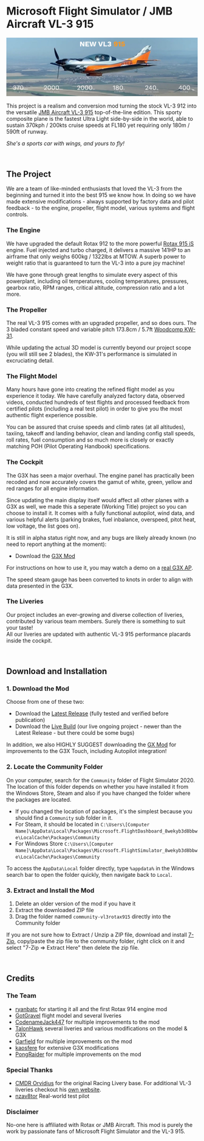 
# Microsoft Flight Simulator / JMB Aircraft VL-3 915

![splash screen](readme-img/intro.jpg)

This project is a realism and conversion mod turning the stock VL-3 912 into the versatile [JMB Aircraft VL-3 915](https://www.jmbaircraft.com/) top-of-the-line edition. This sporty composite plane is the fastest Ultra Light side-by-side in the world, able to sustain 370kph / 200kts cruise speeds at FL180 yet requiring only 180m / 590ft of runway.

*She's a sports car with wings, and yours to fly!*

&nbsp;  
## The Project

We are a team of like-minded enthusiasts that loved the VL-3 from the beginning and turned it into the best 915 we know how. In doing so we have made extensive modifications - always supported by factory data and pilot feedback - to the engine, propeller, flight model, various systems and flight controls.


### The Engine

We have upgraded the default Rotax 912 to the more powerful [Rotax 915 iS](https://www.flyrotax.com/produkte/detail/rotax-915-is-isc-2.html) engine. Fuel injected and turbo charged, it delivers a massive 141HP to an airframe that only weighs 600kg / 1322lbs at MTOW. A superb power to weight ratio that is guaranteed to turn the VL-3 into a pure joy machine!  

We have gone through great lengths to simulate every aspect of this powerplant, including oil temperatures, cooling temperatures, pressures, gearbox ratio, RPM ranges, critical altitude, compression ratio and a lot more.  


### The Propeller

The real VL-3 915 comes with an upgraded propeller, and so does ours. The 3 bladed constant speed and variable pitch 173.8cm / 5.7ft [Woodcomp KW-31](http://www.woodcomp.cz/wp-content/uploads/2016/09/kw-31-easa.pdf).  

While updating the actual 3D model is currently beyond our project scope (you will still see 2 blades), the KW-31's performance is simulated in excruciating detail.


### The Flight Model

Many hours have gone into creating the refined flight model as you experience it today. We have carefully analyzed factory data, observed videos, conducted hundreds of test flights and processed feedback from certified pilots (including a real test pilot) in order to give you the most authentic flight experience possible.

You can be assured that cruise speeds and climb rates (at all altitudes), taxiing, takeoff and landing behavior, clean and landing config stall speeds, roll rates, fuel consumption and so much more is closely or exactly matching POH (Pilot Operating Handbook) specifications.


### The Cockpit

The G3X has seen a major overhaul. The engine panel has practically been recoded and now accurately covers the gamut of white, green, yellow and red ranges for all engine information.

Since updating the main display itself would affect all other planes with a G3X as well, we made this a seperate (Working Title) project so you can choose to install it. It comes with a fully functional autopilot, wind data, and various helpful alerts (parking brakes, fuel inbalance, overspeed, pitot heat, low voltage, the list goes on).

It is still in alpha status right now, and any bugs are likely already known (no need to report anything at the moment):  
* Download the [G3X Mod](https://github.com/Working-Title-MSFS-Mods/fspackages/releases/tag/gx-v0.1.0-dev1)

For instructions on how to use it, you may watch a demo on a [real G3X AP](https://www.youtube.com/watch?v=ygx-xzpkpe4&feature=youtu.be&t=55).

The speed steam gauge has been converted to knots in order to align with data presented in the G3X.


### The Liveries

Our project includes an ever-growing and diverse collection of liveries, contributed by various team members. Surely there is something to suit your taste!  
All our liveries are updated with authentic VL-3 915 performance placards inside the cockpit.

&nbsp;  
## Download and Installation

### 1. Download the Mod

Choose from one of these two:

* Download the [Latest Release](https://github.com/r9r-dev/fs2020-vl3-rotax915/releases) (fully tested and verified before publication)
* Download the [Live Build](https://915.r9r.dev/latest.zip) (our live ongoing project - newer than the Latest Release - but there could be some bugs)  

In addition, we also HIGHLY SUGGEST downloading the [GX Mod](https://github.com/Working-Title-MSFS-Mods/fspackages/releases/tag/gx-v0.1.0-dev1) for improvements to the G3X Touch, including Autopilot integration!

### 2. Locate the Community Folder

On your computer, search for the `Community` folder of Flight Simulator 2020. The location of this folder depends on whether you have installed it from the Windows Store, Steam and also if you have changed the folder where the packages are located.

* If you changed the location of packages, it's the simplest because you should find a `Community` sub folder in it.
* For Steam, it should be located in `C:\Users\[Computer Name]\AppData\Local\Packages\Microsoft.FlightDashboard_8wekyb3d8bbwe\LocalCache\Packages\Community`
* For Windows Store `C:\Users\[Computer Name]\AppData\Local\Packages\Microsoft.FlightSimulator_8wekyb3d8bbwe\LocalCache\Packages\Community`

To access the `AppData\Local` folder directly, type `%appdata%` in the Windows search bar to open the folder quickly, then navigate back to `Local`.


### 3. Extract and Install the Mod

1. Delete an older version of the mod if you have it
2. Extract the downloaded ZIP file
3. Drag the folder named `community-vl3rotax915` directly into the Community folder

If you are not sure how to Extract / Unzip a ZIP file, download and install [7-Zip](https://www.7-zip.org/a/7z1900-x64.exe), copy/paste the zip file to the community folder, right click on it and select "7-Zip => Extract Here" then delete the zip file.

&nbsp;  
## Credits

### The Team

* [ryanbatc](https://forums.flightsimulator.com/u/ryanbatc) for starting it all and the first Rotax 914 engine mod
* [GotGravel](https://forums.flightsimulator.com/u/GotGravel) flight model and several liveries 
* [CodenameJack447](https://forums.flightsimulator.com/u/CodenameJack447) for multiple improvements to the mod
* [TalonHawk](https://forums.flightsimulator.com/u/talonhawke) several liveries and various modifications on the model & G3X
* [Garfield](https://forums.flightsimulator.com/u/garfield9910) for multiple improvements on the mod
* [kaosfere](https://forums.flightsimulator.com/u/kaosfere4829) for extensive G3X modifications
* [PongRaider](https://forums.flightsimulator.com/u/pongraider) for multiple improvements on the mod

### Special Thanks

* [CMDR Orvidius](https://orvidius.com/msfs2020/) for the original Racing Livery base. For additional VL-3 liveries checkout his [own website](https://orvidius.com/msfs2020/).
* [nzav8tor](https://forums.flightsimulator.com/u/nzav8tor) Real-world test pilot

### Disclaimer

No-one here is affiliated with Rotax or JMB Aircraft. This mod is purely the work by passionate fans of Microsoft Flight Simulator and the VL-3 915.
